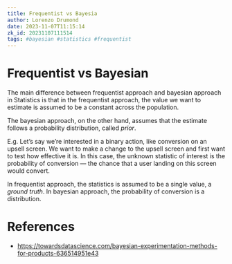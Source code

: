 ```yaml
---
title: Frequentist vs Bayesia
author: Lorenzo Drumond
date: 2023-11-07T11:15:14
zk_id: 20231107111514
tags: #bayesian #statistics #frequentist
---
```



# Frequentist vs Bayesian
The main difference between frequentist approach and bayesian approach in Statistics is that in the frequentist approach,
the value we want to estimate is assumed to be a constant across the population.

The bayesian approach, on the other hand, assumes that the estimate follows a probability distribution, called _prior_.

E.g. Let’s say we’re interested in a binary action, like conversion on an upsell screen. We want to make a change to the upsell screen and first want to test how effective it is. In this case, the unknown statistic of interest is the probability of conversion — the chance that a user landing on this screen would convert.

In frequentist approach, the statistics is assumed to be a single value, a _ground truth_. In bayesian approach, the probability of conversion is a distribution.

# References
- https://towardsdatascience.com/bayesian-experimentation-methods-for-products-636514951e43
